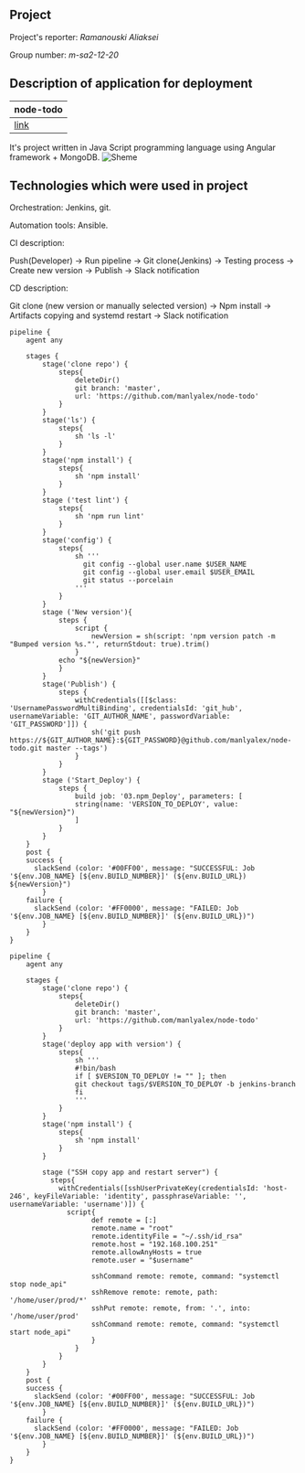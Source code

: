 Project
----
Project's reporter: *Ramanouski Aliaksei*

Group number: *m-sa2-12-20*

Description of application for deployment
----
|node-todo|
| :------------ |
|[link](https://github.com/manlyalex/node-todo)|
It's project written in Java Script programming language using Angular framework + MongoDB.
![Sheme](https://github.com/manlyalex/project/blob/master/sheme-03.jpg)

Technologies which were used in project
----
Orchestration: Jenkins, git.

Automation tools: Ansible.

CI description:

Push(Developer) -> Run pipeline -> Git clone(Jenkins) -> Testing process -> Create new version -> Publish -> Slack notification

CD description:

Git clone (new version or manually selected version) -> Npm install -> Artifacts copying and systemd restart -> Slack notification

```jenkinsfile
pipeline {
    agent any

    stages {
        stage('clone repo') {
            steps{
                deleteDir()
                git branch: 'master',
                url: 'https://github.com/manlyalex/node-todo'
            }
        }
        stage('ls') {
            steps{
                sh 'ls -l'
            }
        }
        stage('npm install') {
            steps{
                sh 'npm install'
            }
        }
        stage ('test lint') {
            steps{
                sh 'npm run lint'
            }
        }
        stage('config') {
            steps{
                sh '''
                  git config --global user.name $USER_NAME
                  git config --global user.email $USER_EMAIL
                  git status --porcelain
                '''
            }
        }
        stage ('New version'){
            steps {
                script {
                    newVersion = sh(script: 'npm version patch -m "Bumped version %s."', returnStdout: true).trim()
                }
            echo "${newVersion}"
            } 
        }
        stage('Publish') {
            steps {
                withCredentials([[$class: 'UsernamePasswordMultiBinding', credentialsId: 'git_hub', usernameVariable: 'GIT_AUTHOR_NAME', passwordVariable: 'GIT_PASSWORD']]) {
                    sh('git push https://${GIT_AUTHOR_NAME}:${GIT_PASSWORD}@github.com/manlyalex/node-todo.git master --tags')
                }
            }
        }
        stage ('Start_Deploy') {
            steps {
                build job: '03.npm_Deploy', parameters: [
                string(name: 'VERSION_TO_DEPLOY', value: "${newVersion}")
                ]
            }
        }
    }
    post {
    success {
      slackSend (color: '#00FF00', message: "SUCCESSFUL: Job '${env.JOB_NAME} [${env.BUILD_NUMBER}]' (${env.BUILD_URL}) ${newVersion}")
        }
    failure {
      slackSend (color: '#FF0000', message: "FAILED: Job '${env.JOB_NAME} [${env.BUILD_NUMBER}]' (${env.BUILD_URL})")
        }
    }
}
```

```jenkinsfile
pipeline {
    agent any

    stages {
        stage('clone repo') {
            steps{
                deleteDir()
                git branch: 'master',
                url: 'https://github.com/manlyalex/node-todo'
            }
        }
        stage('deploy app with version') {
            steps{
                sh '''
                #!bin/bash
                if [ $VERSION_TO_DEPLOY != "" ]; then
                git checkout tags/$VERSION_TO_DEPLOY -b jenkins-branch
                fi
                '''
            }
        }
        stage('npm install') {
            steps{
                sh 'npm install'
            }
        }
        
        stage ("SSH copy app and restart server") {
          steps{
            withCredentials([sshUserPrivateKey(credentialsId: 'host-246', keyFileVariable: 'identity', passphraseVariable: '', usernameVariable: 'username')]) {
              script{
                    def remote = [:]
                    remote.name = "root"
                    remote.identityFile = "~/.ssh/id_rsa"
                    remote.host = "192.168.100.251"
                    remote.allowAnyHosts = true
                    remote.user = "$username"
                    
                    sshCommand remote: remote, command: "systemctl stop node_api"
                    sshRemove remote: remote, path: '/home/user/prod/*'
                    sshPut remote: remote, from: '.', into: '/home/user/prod'
                    sshCommand remote: remote, command: "systemctl start node_api"
                    }    
                }
            }
        }
    }
    post {
    success {
      slackSend (color: '#00FF00', message: "SUCCESSFUL: Job '${env.JOB_NAME} [${env.BUILD_NUMBER}]' (${env.BUILD_URL})")
        }
    failure {
      slackSend (color: '#FF0000', message: "FAILED: Job '${env.JOB_NAME} [${env.BUILD_NUMBER}]' (${env.BUILD_URL})")
        }
    }
}
```

